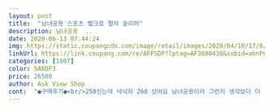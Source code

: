 ```yaml
---
layout: post 
title:  "남녀공용 스포츠 벨크로 펄라 슬리퍼" 
description: 남녀공용  ..
date: 2020-06-13 07:44:24 
img: https://static.coupangcdn.com/image/retail/images/2020/04/10/17/6/1d0e120a-91c0-49c0-8693-4cd7603c1a2e.jpg 
linkUrl: https://link.coupang.com/re/AFFSDP?lptag=AF3600438&subid=ahnPublicAsk&pageKey=1463183499&itemId=2516846599&vendorItemId=70509809784&traceid=V0-113-56366cbb39d9acfe 
categories: [1007] 
color: 5A8DF3 
price: 26500 
author: Ask View Shop 
cont:  "●구매후기●<br/>250신는데 넉넉히 260 샀어요 남녀공용이라 그런지 생각보다 더 커요<br/>아주편하고 발등 높은 중학샘아들한테 너무 좋네요<br/>앞에 조이면 발이 좀 불편하고 느슨하게하면 발이 빠져요<br/>정사이즈보다 신발이 커요<br/>푹신함보다는 구냥 넉넉함이 좋네요 빠른 배송 고맙습니다<br/>" 
---
```

